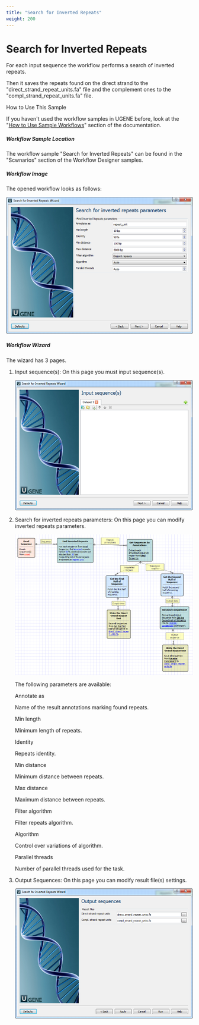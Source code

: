 ```yaml
---
title: "Search for Inverted Repeats"
weight: 200
---
```



# Search for Inverted Repeats

For each input sequence the workflow performs a search of inverted repeats.

Then it saves the repeats found on the direct strand to the "direct\_strand\_repeat\_units.fa" file and the complement ones to the "compl\_strand\_repeat\_units.fa" file.

How to Use This Sample

If you haven't used the workflow samples in UGENE before, look at the "[How to Use Sample Workflows](how-to-use-sample-workflows.md)" section of the documentation.

##### Workflow Sample Location

The workflow sample "Search for Inverted Repeats" can be found in the "Scwnarios" section of the Workflow Designer samples.

##### Workflow Image

The opened workflow looks as follows:


![](/images/65930535/65930536.png)

##### Workflow Wizard

The wizard has 3 pages.

1.  Input sequence(s): On this page you must input sequence(s).


    ![](/images/65930535/65930537.png)

2.  Search for inverted repeats parameters: On this page you can modify inverted repeats parameters.


    ![](/images/65930535/65930538.png)

    The following parameters are available:

    Annotate as

    Name of the result annotations marking found repeats.

    Min length

    Minimum length of repeats.

    Identity

    Repeats identity.

    Min distance

    Minimum distance between repeats.

    Max distance

    Maximum distance between repeats.

    Filter algorithm

    Filter repeats algorithm.

    Algorithm

    Control over variations of algorithm.

    Parallel threads

    Number of parallel threads used for the task.

3.  Output Sequences: On this page you can modify result file(s) settings.


    ![](/images/65930535/65930539.png)
